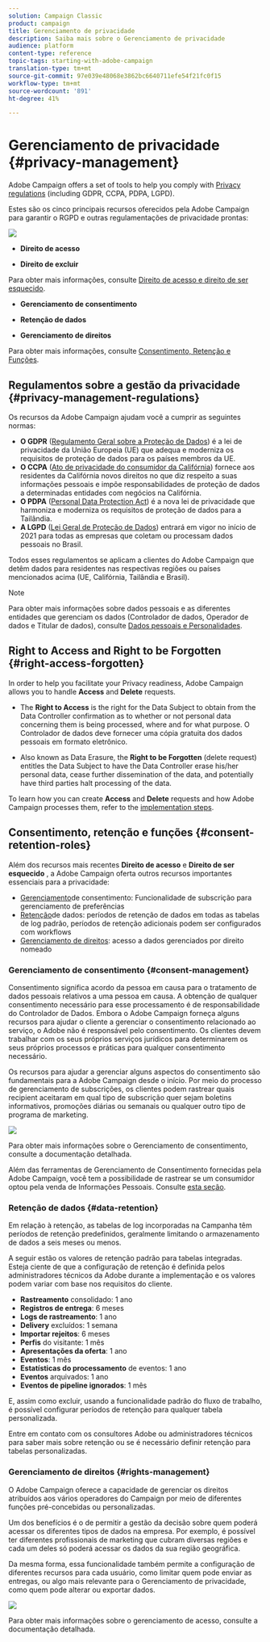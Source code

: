 ```yaml
---
solution: Campaign Classic
product: campaign
title: Gerenciamento de privacidade
description: Saiba mais sobre o Gerenciamento de privacidade
audience: platform
content-type: reference
topic-tags: starting-with-adobe-campaign
translation-type: tm+mt
source-git-commit: 97e039e48068e3862bc6640711efe54f21fc0f15
workflow-type: tm+mt
source-wordcount: '891'
ht-degree: 41%

---
```



# Gerenciamento de privacidade {#privacy-management}

Adobe Campaign offers a set of tools to help you comply with [Privacy regulations](#privacy-management-regulations) (including GDPR, CCPA, PDPA, LGPD).

Estes são os cinco principais recursos oferecidos pela Adobe Campaign para garantir o RGPD e outras regulamentações de privacidade prontas:

![](assets/privacy-gdpr-use-cases.png)

* **Direito de acesso**

* **Direito de excluir**

Para obter mais informações, consulte [Direito de acesso e direito de ser esquecido](#right-access-forgotten).

* **Gerenciamento de consentimento**

* **Retenção de dados**

* **Gerenciamento de direitos**

Para obter mais informações, consulte [Consentimento, Retenção e Funções](#consent-retention-roles).

<!--This section presents general information on what Privacy management is and the features provided by Adobe Campaign to manage the [Right to Access and Right to be Forgotten](#right-access-forgotten).

It also contains information on important features to manage Privacy ([Consent, Retention and Roles](#consent-retention-roles)), as well as best practices to help you with your Privacy compliance when using Adobe Campaign.-->

## Regulamentos sobre a gestão da privacidade {#privacy-management-regulations}

Os recursos da Adobe Campaign ajudam você a cumprir as seguintes normas:

* **O GDPR** ([Regulamento Geral sobre a Proteção de Dados](https://ec.europa.eu/info/law/law-topic/data-protection/reform/what-does-general-data-protection-regulation-gdpr-govern_en)) é a lei de privacidade da União Europeia (UE) que adequa e moderniza os requisitos de proteção de dados para os países membros da UE.
* **O CCPA** ([Ato de privacidade do consumidor da Califórnia](https://leginfo.legislature.ca.gov/faces/codes_displayText.xhtml?lawCode=CIV&amp;division=3.&amp;title=1.81.5.&amp;part=4.&amp;chapter=&amp;article=)) fornece aos residentes da Califórnia novos direitos no que diz respeito a suas informações pessoais e impõe responsabilidades de proteção de dados a determinadas entidades com negócios na Califórnia.
* **O PDPA** ([Personal Data Protection Act](https://secureprivacy.ai/thailand-pdpa-summary-what-businesses-need-to-know/)) é a nova lei de privacidade que harmoniza e moderniza os requisitos de proteção de dados para a Tailândia.
* **A LGPD** ([Lei Geral de Proteção de Dados](https://iapp.org/media/pdf/resource_center/Brazilian_General_Data_Protection_Law.pdf)) entrará em vigor no início de 2021 para todas as empresas que coletam ou processam dados pessoais no Brasil.

Todos esses regulamentos se aplicam a clientes do Adobe Campaign que detêm dados para residentes nas respectivas regiões ou países mencionados acima (UE, Califórnia, Tailândia e Brasil).

<!--Several Privacy capabilities are available in Adobe Campaign, including consent management, data retention settings, and rights management. See [Consent, Retention and Roles](#consent-retention-roles). In addition to this, Adobe Campaign helps facilitate your readiness as Data Controller for certain Privacy requests. See [Right to Access and Right to be Forgotten](#right-access-forgotten).-->

>[!NOTE]
>
>Para obter mais informações sobre dados pessoais e as diferentes entidades que gerenciam os dados (Controlador de dados, Operador de dados e Titular de dados), consulte [Dados pessoais e Personalidades](../../platform/using/privacy-and-recommendations.md#personal-data).

## Right to Access and Right to be Forgotten {#right-access-forgotten}

In order to help you facilitate your Privacy readiness, Adobe Campaign allows you to handle **Access** and **Delete** requests.

* The **Right to Access** is the right for the Data Subject to obtain from the Data Controller confirmation as to whether or not personal data concerning them is being processed, where and for what purpose. O Controlador de dados deve fornecer uma cópia gratuita dos dados pessoais em formato eletrônico.

* Also known as Data Erasure, the **Right to be Forgotten** (delete request) entitles the Data Subject to have the Data Controller erase his/her personal data, cease further dissemination of the data, and potentially have third parties halt processing of the data.

To learn how you can create **Access** and **Delete** requests and how Adobe Campaign processes them, refer to the [implementation steps](../../platform/using/privacy-requests.md).

<!--Tutorials on Privacy management in Campaign Standard are also available [here](https://docs.adobe.com/content/help/en/campaign-standard-learn/tutorials/privacy/privacy-overview.html).
https://experienceleague.corp.adobe.com/docs/campaign-standard-learn/tutorials/privacy/privacy-overview.html?lang=en-->

## Consentimento, retenção e funções {#consent-retention-roles}

Além dos recursos mais recentes **Direito de acesso** e **Direito de ser esquecido** , a Adobe Campaign oferta outros recursos importantes essenciais para a privacidade:

* [Gerenciamento](#consent-management)de consentimento: Funcionalidade de subscrição para gerenciamento de preferências
* [Retenção](#data-retention)de dados: períodos de retenção de dados em todas as tabelas de log padrão, períodos de retenção adicionais podem ser configurados com workflows
* [Gerenciamento de direitos](#rights-management): acesso a dados gerenciados por direito nomeado     

### Gerenciamento de consentimento {#consent-management}

Consentimento significa acordo da pessoa em causa para o tratamento de dados pessoais relativos a uma pessoa em causa. A obtenção de qualquer consentimento necessário para esse processamento é de responsabilidade do Controlador de Dados. Embora o Adobe Campaign forneça alguns recursos para ajudar o cliente a gerenciar o consentimento relacionado ao serviço, o Adobe não é responsável pelo consentimento. Os clientes devem trabalhar com os seus próprios serviços jurídicos para determinarem os seus próprios processos e práticas para qualquer consentimento necessário.

Os recursos para ajudar a gerenciar alguns aspectos do consentimento são fundamentais para a Adobe Campaign desde o início. Por meio do processo de gerenciamento de subscrições, os clientes podem rastrear quais recipient aceitaram em qual tipo de subscrição quer sejam boletins informativos, promoções diárias ou semanais ou qualquer outro tipo de programa de marketing.

![](assets/privacy-consent-management.png)

Para obter mais informações sobre o Gerenciamento de consentimento, consulte a documentação [](../../delivery/using/managing-subscriptions.md)detalhada.

Além das ferramentas de Gerenciamento de Consentimento fornecidas pela Adobe Campaign, você tem a possibilidade de rastrear se um consumidor optou pela venda de Informações Pessoais. Consulte [esta seção](../../platform/using/privacy-requests.md##sale-of-personal-information-ccpa).

### Retenção de dados {#data-retention}

Em relação à retenção, as tabelas de log incorporadas na Campanha têm períodos de retenção predefinidos, geralmente limitando o armazenamento de dados a seis meses ou menos.

A seguir estão os valores de retenção padrão para tabelas integradas. Esteja ciente de que a configuração de retenção é definida pelos administradores técnicos da Adobe durante a implementação e os valores podem variar com base nos requisitos do cliente.

* **Rastreamento** consolidado: 1 ano
* **Registros de entrega**: 6 meses
* **Logs de rastreamento**: 1 ano
* **Delivery** excluídos: 1 semana
* **Importar rejeitos**: 6 meses
* **Perfis** do visitante: 1 mês
* **Apresentações da oferta**: 1 ano
* **Eventos**: 1 mês
* **Estatísticas do processamento** de eventos: 1 ano
* **Eventos** arquivados: 1 ano
* **Eventos de pipeline ignorados**: 1 mês

E, assim como excluir, usando a funcionalidade padrão do fluxo de trabalho, é possível configurar períodos de retenção para qualquer tabela personalizada.

Entre em contato com os consultores Adobe ou administradores técnicos para saber mais sobre retenção ou se é necessário definir retenção para tabelas personalizadas.

### Gerenciamento de direitos {#rights-management}

O Adobe Campaign oferece a capacidade de gerenciar os direitos atribuídos aos vários operadores do Campaign por meio de diferentes funções pré-concebidas ou personalizadas.

Um dos benefícios é o de permitir a gestão da decisão sobre quem poderá acessar os diferentes tipos de dados na empresa. Por exemplo, é possível ter diferentes profissionais de marketing que cubram diversas regiões e cada um deles só poderá acessar os dados da sua região geográfica.

Da mesma forma, essa funcionalidade também permite a configuração de diferentes recursos para cada usuário, como limitar quem pode enviar as entregas, ou algo mais relevante para o Gerenciamento de privacidade, como quem pode alterar ou exportar dados.

![](assets/privacy-user-management.png)

Para obter mais informações sobre o gerenciamento de acesso, consulte a documentação [](../../platform/using/access-management.md)detalhada.